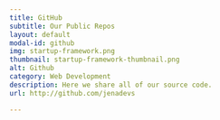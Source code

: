 ```yaml
---
title: GitHub
subtitle: Our Public Repos
layout: default
modal-id: github
img: startup-framework.png
thumbnail: startup-framework-thumbnail.png
alt: Github
category: Web Development
description: Here we share all of our source code.
url: http://github.com/jenadevs

---
```

